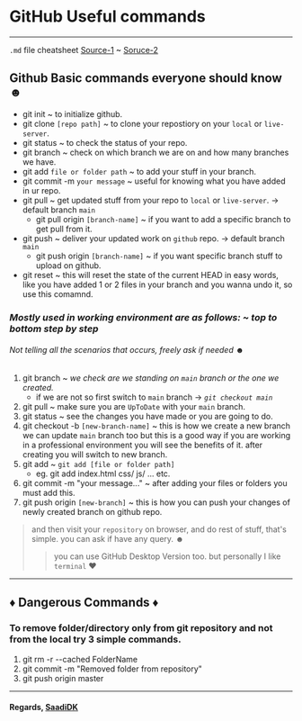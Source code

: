 # GitHub Useful commands
--------
`.md` file cheatsheet [Source-1](https://github.com/adam-p/markdown-here/wiki/Markdown-Cheatsheet) ~ [Soruce-2](https://github.com/tchapi/markdown-cheatsheet/blob/master/README.md)

Github Basic commands everyone should know ☻
---
* git init ~ to initialize github.
* git clone `[repo path]` ~ to clone your repostiory on your `local` or `live-server`.
* git status ~ to check the status of your repo.
* git branch ~ check on which branch we are on and how many branches we have.
* git add `file or folder path` ~ to add your stuff in your branch.
* git commit -m `your message` ~ useful for knowing what you have added in ur repo.
* git pull ~ get updated stuff from your repo to `local` or `live-server`. -> default branch `main`
  * git pull origin `[branch-name]` ~  if you want to add a specific branch to get pull from it.
* git push ~ deliver your updated work on `github` repo. -> default branch `main`
  * git push origin `[branch-name]` ~ if you want specific branch stuff to upload on github.
* git reset ~ this will reset the state of the current HEAD in easy words, like you have added 1 or 2 files in your branch and you wanna undo it, so use this comamnd.

### *Mostly used in working environment are as follows: ~ top to bottom step by step*
###### Not telling all the scenarios that occurs, *freely ask if needed ☻*
1. git branch ~ *we check are we standing on `main` branch or the one we created.*
   * if we are not so first switch to `main` branch -> *`git checkout main`*
2. git pull ~ make sure you are `UpToDate` with your `main` branch.
3. git status ~ see the changes you have made or you are going to do.
4. git checkout -b `[new-branch-name]` ~ this is how we create a new branch we can update `main` branch too but this is a good way if you are working in a professional environment you will see the benefits of it. after creating you will switch to new branch.
5. git add ~ `git add [file or folder path]`
   * eg. git add index.html css/ js/ ... etc.
6. git commit -m "your message..." ~ after adding your files or folders you must add this.
7. git push origin `[new-branch]` ~ this is how you can push your changes of newly created branch on github repo.
> and then visit your `repository` on browser, and do rest of stuff, that's simple. you can ask if have any query. ☻
>> you can use GitHub Desktop Version too. but personally I like `terminal` ♥ 

---

## ♦ Dangerous Commands ♦
### To remove folder/directory only from git repository and not from the local try 3 simple commands.
1. git rm -r --cached FolderName
2. git commit -m "Removed folder from repository"
3. git push origin master
---
#### Regards, [SaadiDK](https://github.com/SaadiDK-003/)
